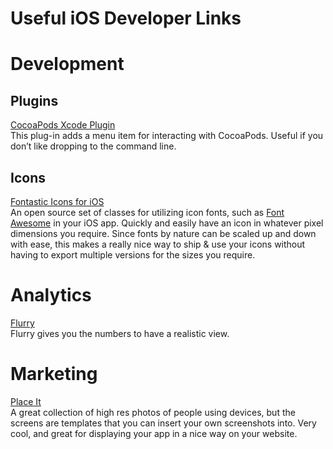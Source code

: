 # Useful iOS Developer Links
<h1>Development</h1>

<h2>Plugins</h2>
<a href="https://github.com/kattrali/cocoapods-xcode-plugin">CocoaPods Xcode Plugin</a>
<br />
This plug-in adds a menu item for interacting with CocoaPods. Useful if you don’t like dropping to the command line.

<h2>Icons</h2>
<a href="https://github.com/AlexDenisov/FontasticIcons">Fontastic Icons for iOS</a>
<br />
An open source set of classes for utilizing icon fonts, such as <a href="http://fortawesome.github.io/Font-Awesome/">Font Awesome</a> in your iOS app. Quickly and easily have an icon in whatever pixel dimensions you require. Since fonts by nature can be scaled up and down with ease, this makes a really nice way to ship & use your icons without having to export multiple versions for the sizes you require.

<h1>Analytics</h1>
<a href="http://flurry.com/">Flurry</a>
<br />
Flurry gives you the numbers to have a realistic view.

<h1>Marketing</h1>
<a href="https://placeit.net/">Place It</a>
<br />
A great collection of high res photos of people using devices, but the screens are templates that you can insert your own screenshots into. Very cool, and great for displaying your app in a nice way on your website.

